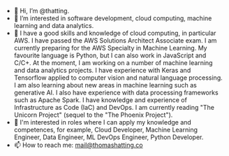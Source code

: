 - 👋 Hi, I’m @thatting.
- 👀 I’m interested in software development, cloud computing, machine learning and data analytics. 
- 🌱 I have a good skills and knowledge of cloud computing, in particular AWS. I have passed the AWS Solutions Architect Associate exam. I am currently preparing for the AWS Specialty in Machine Learning. My favourite language is Python, but I can also work in JavaScript and C/C+. At the moment, I am working on a number of machine learning and data analytics projects. I have experience with Keras and Tensorflow applied to computer vision and natural language processing. I am also learning about new areas in machine learning such as generative AI. I also have experience with data processing frameworks such as Apache Spark. I have knowledge and experience of Infrastructure as Code (IaC) and DevOps. I am currently reading "The Unicorn Project" (sequel to the "The Phoenix Project").
- 💞️ I'm interested in roles where I can apply my knowledge and competences, for example, Cloud Developer, Machine Learning Engineer, Data Engineer, ML DevOps Engineer, Python Developer. 
- 📫 How to reach me: mail@thomashatting.co

<!---
thatting/thatting is a ✨ special ✨ repository because its `README.md` (this file) appears on your GitHub profile.
You can click the Preview link to take a look at your changes.
--->
